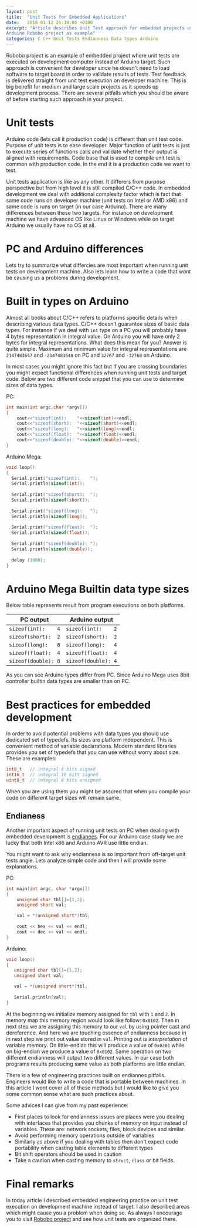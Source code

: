 ```yaml
---
layout: post
title:  "Unit Tests for Embedded Applications"
date:   2018-01-12 21:19:00 +0100
excerpt: "Article describes Unit Test approach for embedded projects using
Arduino Robobo project as example"
categories: C C++ Unit Tests Endianness Data types Arduino 
---
```


Robobo project is an example of embedded project where unit tests are executed
on development computer instead of Arduino target. Such approach is convenient
for developer since he doesn't need to load software to target board in order
to validate results of tests. Test feedback is delivered straight from unit
test execution on developer machine. This is big benefit for medium and large
scale projects as it speeds up development process. There are several pitfalls
which you should be aware of before starting such approach in your project.

# Unit tests
Arduino code (lets call it production code) is different than unit test code.
Purpose of unit tests is to ease developer. Major function of unit tests
is just to execute series of functions calls and validate whether their output is
aligned with requirements. Code base that is used to compile unit test
is common with production code. In the end it is a production code we want
to test.

Unit tests application is like as any other. It differers from purpose
perspective but from high level it is still compiled C/C++ code. In embedded
development we deal with additional complexity factor which is fact that same
code runs on developer machine (unit tests on Intel or AMD x86) and same code
is runs on target (in our case Arduino). There are many differences between
these two targets. For instance on development machine we have advanced OS like
Linux or Windows while on target Arduino we usually have no OS at all. 

# PC and Arduino differences
Lets try to summarize what differcies are most important when running unit
tests on development machine. Also lets learn how to write a code that wont be
causing us a problems during development. 

# Built in types on Arduino
Almost all books about C/C++ refers to platforms specific details when
describing various data types. C/C++ doesn't guarantee sizes of basic data
types. For instance if we deal with `int` type on a PC you will probably have 4
bytes representation in integral value.  On Arduino you will have only 2 bytes
for integral representations. What does this mean for you? Answer is quite
simple.  Maximum and minimum value for integral representations are
`2147483647` and `-2147483648` on PC and `32767` and `-32768` on Arduino. 

In most cases you might ignore this fact but if you are crossing boundaries you
might expect functional differences when running unit tests and target code.
Below are two different code snippet that you can use to determine sizes of
data types.

PC:

```c
int main(int argc,char *argv[])
{
    cout<<"sizeof(int):    "<<sizeof(int)<<endl;
    cout<<"sizeof(short):  "<<sizeof(short)<<endl;
    cout<<"sizeof(long):   "<<sizeof(long)<<endl;
    cout<<"sizeof(float):  "<<sizeof(float)<<endl;
    cout<<"sizeof(double): "<<sizeof(double)<<endl;
}
```

Arduino Mega:

```c
void loop()
{
  Serial.print("sizeof(int):    "); 
  Serial.println(sizeof(int));
  
  Serial.print("sizeof(short):  ");
  Serial.println(sizeof(short));
  
  Serial.print("sizeof(long):   ");
  Serial.println(sizeof(long));
  
  Serial.print("sizeof(float):  ");
  Serial.println(sizeof(float));
  
  Serial.print("sizeof(double): ");
  Serial.println(sizeof(double));
  
  delay (1000);
}
```


# Arduino Mega Builtin data type sizes

Below table represents result from program executions on both platforms.

|PC output            |   Arduino output      |
|---------------------|-----------------------|
|`sizeof(int):    4`  |  `sizeof(int):    2`  |
|`sizeof(short):  2`  |  `sizeof(short):  2`  |
|`sizeof(long):   8`  |  `sizeof(long):   4`  |
|`sizeof(float):  4`  |  `sizeof(float):  4`  |
|`sizeof(double): 8`  |  `sizeof(double): 4`  | 

As you can see Arduino types differ from PC. Since Arduino Mega uses 8bit
controller builtin data types are smaller than on PC.

# Best practices for embedded development

In order to avoid potential problems with data types you should use dedicated
set of typedefs. Its sizes are platform independent. This is convenient method
of variable declarations. Modern standard libraries provides you set of
typedefs that you can use without worry about size. These are examples:

```c
int8_t   // integral 8 bits signed
int16_t  // integral 16 bits signed
uint8_t  // integral 8 bits unsigned
```
When you are using them you might be assured that when you compile your code on
different target sizes will remain same. 

## Endianess
Another important aspect of running unit tests on PC when dealing with embedded
development is [endianees](https://en.wikipedia.org/wiki/Endianness). For our
Arduino case study we are lucky that both Intel x86 and Arduino AVR use little
endian. 

You might want to ask why endianness is so important from off-target unit tests
angle. Lets analyze simple code and then I will provide some explanations. 

PC:
```c++
int main(int argc, char *argv[])
{
    unsigned char tbl[]={1,2};
    unsigned short val;

    val = *(unsigned short*)tbl;
    
    cout << hex << val << endl;
    cout << dec << val << endl;
}
```

Arduino:
```c++
void loop()
{
   unsigned char tbl[]={1,2};
   unsigned short val;

   val = *(unsigned short*)tbl;
    
   Serial.println(val);
}
```

At the beginning we initialize memory assigned for `tbl` with `1` and `2`. In
memory map this memory region would look like follow: `0x0102`. Then in next
step we are assigning this memory to our `val` by using pointer cast and
dereference. And here we are touching essence of endianness because in in next
step we print out value stored in `val`. Printing out is *interpretation*
of variable memory. On little-endian this will produce a value of `0x0201`
while on big-endian we produce a value of `0x0102`. Same operation on two
different endianness will output two different values. In our case both
programs results producing same value as both platforms are little endian.

There is a few of engineering practices built on endiannes pitfalls. Engineers
would like to write a code that is portable between machines. In this article I
wont cover all of these methods but I would like to give you some common sense
what are such practices about. 

Some advices I can give from my past experience:
- First places to look for endianness issues are places were you dealing with
  interfaces that provides you chunks of memory on input instead of variables.
  These are: network sockets, files, block devices and similar.
- Avoid performing memory operations outside of variables
- Similarly as above if you dealing with tables then don't expect code
  portability when casting table elements to different types
- Bit shift operators should be used in caution
- Take a caution when casting memory to `struct`, `class` or bit fields.


# Final remarks
In today article I described embedded engineering practice on unit test execution on
development machine instead of target. I also described areas which might
cause you a problem when doing so. As always I encourage you to visit
[Robobo project](https://leszek-wojcik.github.io/robobo/) and see how unit
tests are organized there. 

